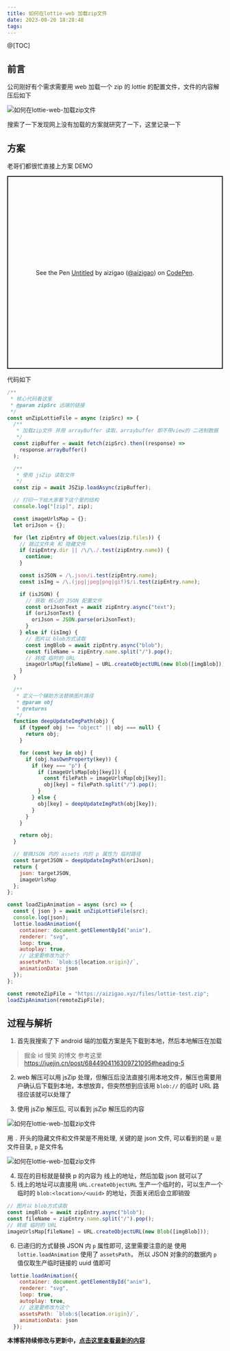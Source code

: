 ```yaml
---
title: 如何在lottie-web 加载zip文件
date: 2023-08-20 18:28:48
tags:
---
```


@[TOC]

## 前言

公司刚好有个需求需要用 web 加载一个 zip 的 lottie 的配置文件，文件的内容解压后如下

![如何在lottie-web-加载zip文件](/images/postimgs/如何在lottie-web-加载zip文件__2023-08-20-21-16-36.png)

搜索了一下发现网上没有加载的方案就研究了一下，这里记录一下

## 方案

老哥们都很忙直接上方案 DEMO

<p class="codepen" data-height="450" data-default-tab="js,result" data-slug-hash="XWoJJde" data-user="aizigao" style="height: 450px; box-sizing: border-box; display: flex; align-items: center; justify-content: center; border: 2px solid; margin: 1em 0; padding: 1em;">
  <span>See the Pen <a href="https://codepen.io/aizigao/pen/XWoJJde">
  Untitled</a> by aizigao (<a href="https://codepen.io/aizigao">@aizigao</a>)
  on <a href="https://codepen.io">CodePen</a>.</span>
</p>
<script async src="https://cpwebassets.codepen.io/assets/embed/ei.js"></script>

代码如下

```js
/**
 * 核心代码看这里
 * @param zipSrc 远端的链接
 */
const unZipLottieFile = async (zipSrc) => {
  /**
   * 加载zip文件 并用 arrayBuffer 读取，arraybuffer 即不带view的 二进制数据
   */
  const zipBuffer = await fetch(zipSrc).then((response) =>
    response.arrayBuffer()
  );

  /**
   * 使用 jsZip 读取文件
   */
  const zip = await JSZip.loadAsync(zipBuffer);

  // 打印一下给大家看下这个里的结构
  console.log("[zip]", zip);

  const imageUrlsMap = {};
  let oriJson = {};

  for (let zipEntry of Object.values(zip.files)) {
    // 跳过文件夹 和 隐藏文件
    if (zipEntry.dir || /\/\./.test(zipEntry.name)) {
      continue;
    }

    const isJSON = /\.json/i.test(zipEntry.name);
    const isImg = /\.(jpg|jpeg|png|gif)$/i.test(zipEntry.name);

    if (isJSON) {
      // 获取 核心的 JSON 配置文件
      const oriJsonText = await zipEntry.async("text");
      if (oriJsonText) {
        oriJson = JSON.parse(oriJsonText);
      }
    } else if (isImg) {
      // 图片以 blob方式读取
      const imgBlob = await zipEntry.async("blob");
      const fileName = zipEntry.name.split("/").pop();
      // 转成 临时的 URL
      imageUrlsMap[fileName] = URL.createObjectURL(new Blob([imgBlob]));
    }
  }

  /**
   * 定义一个辅助方法替换图片路径
   * @param obj
   * @returns
   */
  function deepUpdateImgPath(obj) {
    if (typeof obj !== "object" || obj === null) {
      return obj;
    }

    for (const key in obj) {
      if (obj.hasOwnProperty(key)) {
        if (key === "p") {
          if (imageUrlsMap[obj[key]]) {
            const filePath = imageUrlsMap[obj[key]];
            obj[key] = filePath.split("/").pop();
          }
        } else {
          obj[key] = deepUpdateImgPath(obj[key]);
        }
      }
    }

    return obj;
  }

  // 替换JSON 内的 assets 内的 p 属性为 临时路径
  const targetJSON = deepUpdateImgPath(oriJson);
  return {
    json: targetJSON,
    imageUrlsMap
  };
};

const loadZipAnimation = async (src) => {
  const { json } = await unZipLottieFile(src);
  console.log(json);
  lottie.loadAnimation({
    container: document.getElementById("anim"),
    renderer: "svg",
    loop: true,
    autoplay: true,
    // 这里要修改为这个
    assetsPath: `blob:${location.origin}/`,
    animationData: json
  });
};

const remoteZipFile = "https://aizigao.xyz/files/lottie-test.zip";
loadZipAnimation(remoteZipFile);
```

## 过程与解析

1. 首先我搜索了下 android 端的加载方案是先下载到本地，然后本地解压在加载

> 掘金 id 慢笑 的博文
> 参考这里 https://juejin.cn/post/6844904116309721095#heading-5

2. web 解压可以用 jsZip 处理，但解压后没法直接引用本地文件，解压也需要用户确认后下载到本地，本想放弃，但突然想到应该用 `blob://` 的临时 URL 路径应该就可以处理了

3. 使用 jsZip 解压后, 可以看到 jsZip 解压后的内容

![如何在lottie-web-加载zip文件](/images/postimgs/如何在lottie-web-加载zip文件__2023-08-20-21-47-35.png)

用 `.` 开头的隐藏文件和文件架是不用处理, 关键的是 json 文件, 可以看到的是 `u` 是文件目录, `p` 是文件名

![如何在lottie-web-加载zip文件](/images/postimgs/如何在lottie-web-加载zip文件__2023-08-20-22-08-46.png)

4. 现在的目标就是替换 p 的内容为 线上的地址，然后加载 json 就可以了
5. 线上的地址可以直接用 `URL.createObjectURL` 生产一个临时的，可以生产一个临时的 `blob:<location>/<uuid>` 的地址，页面关闭后会立即销毁

```js
// 图片以 blob方式读取
const imgBlob = await zipEntry.async("blob");
const fileName = zipEntry.name.split("/").pop();
// 转成 临时的 URL
imageUrlsMap[fileName] = URL.createObjectURL(new Blob([imgBlob]));
```
6. 已递归的方式替换 JSON 内 `p` 属性即可, 这里需要注意的是 使用 `lottie.loadAnimation` 使用了 `assetsPath`， 所以 JSON 对象的的数据内 `p` 值仅取生产临时链接的 uuid 值即可

```js
 lottie.loadAnimation({
    container: document.getElementById("anim"),
    renderer: "svg",
    loop: true,
    autoplay: true,
    // 这里要修改为这个
    assetsPath: `blob:${location.origin}/`,
    animationData: json
  });
```

**本博客持续修改与更新中，[点击这里查看最新的内容](http://aizigao.xyz/2023/08/20/如何在lottie-web-加载zip文件)**
